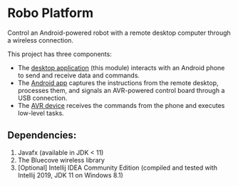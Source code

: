 # Robo Platform

Control an Android-powered robot with a remote desktop computer through a wireless connection.

This project has three components:

- The [desktop application](https://github.com/m-dayani/robo-platform-desktop) (this module) interacts with an Android phone to send and receive data and commands.
- The [Android app](https://github.com/m-dayani/robo-platform-android) captures the instructions from the remote desktop, processes them, and signals an AVR-powered control board through a USB connection.
- The [AVR device](https://github.com/m-dayani/robo-platform-avr) receives the commands from the phone and executes low-level tasks.


## Dependencies:

1. Javafx (available in JDK < 11)
2. The Bluecove wireless library
3. [Optional] Intellij IDEA Community Edition (compiled and tested with Intellij 2019, JDK 11 on Windows 8.1)
